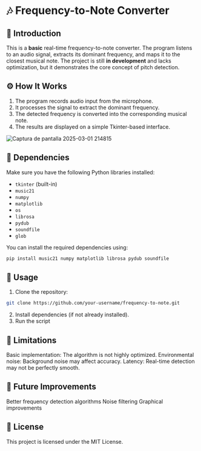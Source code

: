 # 🎶 Frequency-to-Note Converter  

## 📌 Introduction  
This is a **basic** real-time frequency-to-note converter. The program listens to an audio signal, extracts its dominant frequency, and maps it to the closest musical note. The project is still **in development** and lacks optimization, but it demonstrates the core concept of pitch detection.  

## ⚙️ How It Works  
1. The program records audio input from the microphone.  
2. It processes the signal to extract the dominant frequency.  
3. The detected frequency is converted into the corresponding musical note.  
4. The results are displayed on a simple Tkinter-based interface.

![Captura de pantalla 2025-03-01 214815](https://github.com/user-attachments/assets/fd5225a3-0f24-42de-ba09-7ff37b9b260c)

## 📂 Dependencies  
Make sure you have the following Python libraries installed:  
- `tkinter` (built-in)  
- `music21`  
- `numpy`  
- `matplotlib`  
- `os`  
- `librosa`  
- `pydub`  
- `soundfile`  
- `glob`  

You can install the required dependencies using:  
```bash
pip install music21 numpy matplotlib librosa pydub soundfile
```
## 🚀 Usage
1. Clone the repository:
```bash
git clone https://github.com/your-username/frequency-to-note.git
``` 
2. Install dependencies (if not already installed).
3. Run the script

## 🚧 Limitations
Basic implementation: The algorithm is not highly optimized.
Environmental noise: Background noise may affect accuracy.
Latency: Real-time detection may not be perfectly smooth.
## 🔧 Future Improvements
Better frequency detection algorithms
Noise filtering
Graphical improvements
## 📜 License
This project is licensed under the MIT License.
